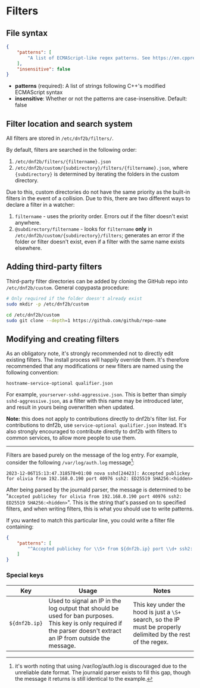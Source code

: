 # Filters


## File syntax

```json
{
    "patterns": [
        "A list of ECMAScript-like regex patterns. See https://en.cppreference.com/w/cpp/regex/ecmascript"
    ],
    "insensitive": false
}
```

* **patterns** (required): A list of strings following C++'s modified ECMAScript syntax
* **insensitive**: Whether or not the patterns are case-insensitive. Default: false

## Filter location and search system

All filters are stored in `/etc/dnf2b/filters/`.

By default, filters are searched in the following order:

1. `/etc/dnf2b/filters/{filtername}.json`
2. `/etc/dnf2b/custom/{subdirectory}/filters/{filtername}.json`, where `{subdirectory}` is determined by iterating the folders in the custom directory.

Due to this, custom directories do not have the same priority as the built-in filters in the event of a collision. Due to this, there are two different ways to declare a filter in a watcher:

1. `filtername` - uses the priority order. Errors out if the filter doesn't exist anywhere.
2. `@subdirectory/filtername` - looks for `filtername` **only** in `/etc/dnf2b/custom/{subdirectory}/filters`; generates an error if the folder or filter doesn't exist, even if a filter with the same name exists elsewhere.



## Adding third-party filters

Third-party filter directories can be added by cloning the GitHub repo into `/etc/dnf2b/custom`. General copypasta procedure:
```sh
# Only required if the folder doesn't already exist
sudo mkdir -p /etc/dnf2b/custom

cd /etc/dnf2b/custom
sudo git clone --depth=1 https://github.com/github/repo-name
```

## Modifying and creating filters

As an obligatory note, it's strongly recommended not to directly edit existing filters. The install process will happily override them. It's therefore recommended that any modifications or new filters are named using the following convention:

```
hostname-service-optional qualifier.json
```

For example, `yourserver-sshd-aggressive.json`. This is better than simply `sshd-aggressive.json`, as a filter with this name may be introduced later, and result in yours being overwritten when updated.

**Note:** this does not apply to contributions directly to dnf2b's filter list. For contributions to dnf2b, use `service-optional qualifier.json` instead. It's also strongly encouraged to contribute directly to dnf2b with filters to common services, to allow more people to use them.

---

Filters are based purely on the message of the log entry. For example, consider the following `/var/log/auth.log` message[^1]:
```
2023-12-06T15:13:47.318578+01:00 nova sshd[24423]: Accepted publickey for olivia from 192.168.0.190 port 40976 ssh2: ED25519 SHA256:<hidden>
```

After being parsed by the journald parser, the message is determined to be "`Accepted publickey for olivia from 192.168.0.190 port 40976 ssh2: ED25519 SHA256:<hidden>`". This is the string that's passed on to specified filters, and when writing filters, this is what you should use to write patterns.

If you wanted to match this particular line, you could write a filter file containing:
```json
{
    "patterns": [
        "^Accepted publickey for \\S+ from ${dnf2b.ip} port \\d+ ssh2: \S+ \S+$"
    ]
}
```


[^1]: it's worth noting that using /var/log/auth.log is discouraged due to the unreliable date format. The journald parser exists to fill this gap, though the message it returns is still identical to the example. 

### Special keys

| Key | Usage | Notes |
| --- | ----- | --- |
| `${dnf2b.ip}` | Used to signal an IP in the log output that should be used for ban purposes. This key is only required if the parser doesn't extract an IP from outside the message. | This key under the hood is just a `\S+` search, so the IP must be properly delimited by the rest of the regex. |
